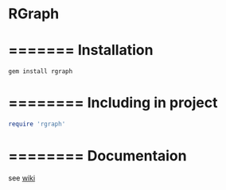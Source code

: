 RGraph
=======

=======
Installation
=======
```
gem install rgraph
```

========
Including in project
========
```ruby
require 'rgraph'
```

========
Documentaion
========
see [wiki](https://github.com/xLeachimx/RGraph/wiki)